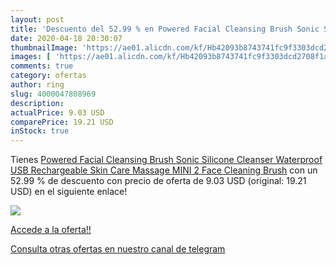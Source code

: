 ```yaml
---
layout: post
title: 'Descuento del 52.99 % en Powered Facial Cleansing Brush Sonic Sil'
date: 2020-04-18 20:30:07
thumbnailImage: 'https://ae01.alicdn.com/kf/Hb42093b8743741fc9f3303dcd2708f1an/Powered-Facial-Cleansing-Brush-Sonic-Silicone-Cleanser-Waterproof-USB-Rechargeable-Skin-Care-Massage-MINI-2-Face.jpg_350x350._SL200_.jpg'
images: [ 'https://ae01.alicdn.com/kf/Hb42093b8743741fc9f3303dcd2708f1an/Powered-Facial-Cleansing-Brush-Sonic-Silicone-Cleanser-Waterproof-USB-Rechargeable-Skin-Care-Massage-MINI-2-Face.jpg_350x350._SL200_.jpg' ]
comments: true
category: ofertas
author: ring
slug: 4000047808969
description:
actualPrice: 9.03 USD
comparePrice: 19.21 USD
inStock: true
---
```


Tienes [Powered Facial Cleansing Brush Sonic Silicone Cleanser Waterproof USB Rechargeable Skin Care Massage MINI 2 Face Cleaning Brush](https://www.amazon.com/dp/4000047808969/?tag=redken08-20) con un 52.99 % de descuento con precio de oferta de 9.03 USD (original: 19.21 USD) en el siguiente enlace!

[![](https://ae01.alicdn.com/kf/Hb42093b8743741fc9f3303dcd2708f1an/Powered-Facial-Cleansing-Brush-Sonic-Silicone-Cleanser-Waterproof-USB-Rechargeable-Skin-Care-Massage-MINI-2-Face.jpg_350x350._SL200_.jpg)](https://www.amazon.com/dp/4000047808969/?tag=redken08-20)

[Accede a la oferta!!](https://www.amazon.com/dp/4000047808969/?tag=redken08-20)

[Consulta otras ofertas en nuestro canal de telegram](https://t.me/s/ofertas25)
